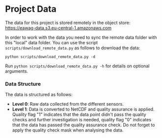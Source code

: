 # Project Data

The data for this project is stored remotely in the object store: https://eawag-data.s3.eu-central-1.amazonaws.com

In order to work with the data you need to sync the remote data folder with this "local" data folder.
You can use the script `scripts/download_remote_data.py` as follows to download the data:

```console
python scripts/download_remote_data.py -d
```

Run `python scripts/download_remote_data.py -h` for details on optional arguments.



### Data Structure

The data is structured as follows:

- **Level 0**: Raw data collected from the different sensors.
- **Level 1**: Data is converted to NetCDF and quality assurance is applied. Quality flag "1" indicates that the data point didn't pass the 
quality checks and further investigation is needed, quality flag "0" indicates that the data has passed the quality assurance check. Do not forget to apply the quality check mask when analysing the data.
